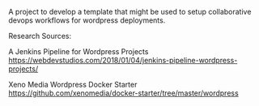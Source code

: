 

A project to develop a template that might be used to setup collaborative devops workflows for wordpress deployments.

Research Sources: 

A Jenkins Pipeline for Wordpress Projects
https://webdevstudios.com/2018/01/04/jenkins-pipeline-wordpress-projects/

Xeno Media Wordpress Docker Starter
https://github.com/xenomedia/docker-starter/tree/master/wordpress
